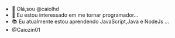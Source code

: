 - 👋 Olá,sou @caiolhd
- 👀 Eu estou interessado em me tornar programador...
- 📚 Eu atualmente estou aprendendo JavaScript,Java e NodeJs ...
- @Caiozin01

<!---
caiolhd/caiolhd is a ✨ special ✨ repository because its `README.md` (this file) appears on your GitHub profile.
You can click the Preview link to take a look at your changes.
--->

